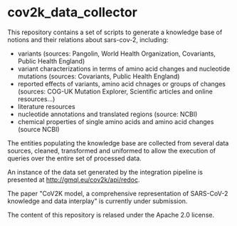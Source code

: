 # cov2k_data_collector

This repository contains a set of scripts to generate a knowledge base of notions and their relations about sars-cov-2, including:
- variants (sources: Pangolin, World Health Organization, Covariants, Public Health England)
- variant characterizations in terms of amino acid changes and nucleotide mutations (sources: Covariants, Public Health England)
- reported effects of variants, amino acid chnages or groups of changes (sources: COG-UK Mutation Explorer, Scientific articles and online resources...)
- literature resources
- nucleotide annotations and translated regions (source: NCBI)
- chemical properties of single amino acids and amino acid changes (source NCBI)

The entities populating the knowledge base are collected from several data sources, cleaned, transformed and uniformed to allow the execution of queries over the entire set of processed data.

An instance of the data set generated by the integration pipeline is presented at http://gmql.eu/cov2k/api/redoc.

The paper "CoV2K model, a comprehensive representation of SARS-CoV-2 knowledge and data interplay" is currently under submission.

The content of this repository is relased under the Apache 2.0 license.
